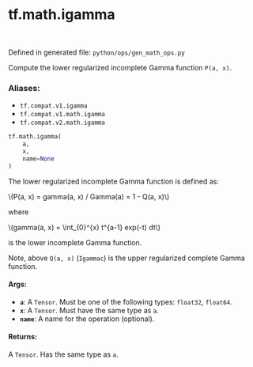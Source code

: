 <div itemscope itemtype="http://developers.google.com/ReferenceObject">
<meta itemprop="name" content="tf.math.igamma" />
<meta itemprop="path" content="Stable" />
</div>

# tf.math.igamma

<!-- Insert buttons -->

<table class="tfo-notebook-buttons tfo-api" align="left">
</table>

Defined in generated file: `python/ops/gen_math_ops.py`



<!-- Start diff -->
Compute the lower regularized incomplete Gamma function `P(a, x)`.

### Aliases:

* `tf.compat.v1.igamma`
* `tf.compat.v1.math.igamma`
* `tf.compat.v2.math.igamma`


``` python
tf.math.igamma(
    a,
    x,
    name=None
)
```



<!-- Placeholder for "Used in" -->

The lower regularized incomplete Gamma function is defined as:


\\(P(a, x) = gamma(a, x) / Gamma(a) = 1 - Q(a, x)\\)

where

\\(gamma(a, x) = \\int_{0}^{x} t^{a-1} exp(-t) dt\\)

is the lower incomplete Gamma function.

Note, above `Q(a, x)` (`Igammac`) is the upper regularized complete
Gamma function.

#### Args:


* <b>`a`</b>: A `Tensor`. Must be one of the following types: `float32`, `float64`.
* <b>`x`</b>: A `Tensor`. Must have the same type as `a`.
* <b>`name`</b>: A name for the operation (optional).


#### Returns:

A `Tensor`. Has the same type as `a`.
